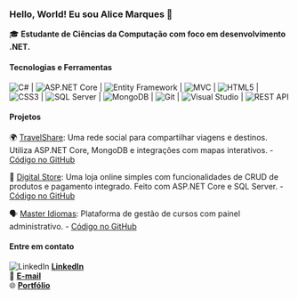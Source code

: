 ### Hello, World! Eu sou Alice Marques 👋

🎓 **Estudante de Ciências da Computação com foco em desenvolvimento .NET.**  

#### Tecnologias e Ferramentas  
![C#](https://img.shields.io/badge/C%23-239120?style=flat&logo=c-sharp&logoColor=white) |
![ASP.NET Core](https://img.shields.io/badge/ASP.NET_Core-512BD4?style=flat&logo=dotnet&logoColor=white) |
![Entity Framework](https://img.shields.io/badge/Entity_Framework-68217A?style=flat&logo=dotnet&logoColor=white) |
![MVC](https://img.shields.io/badge/Arquitetura_MVC-000000?style=flat&logo=code&logoColor=white) |
![HTML5](https://img.shields.io/badge/HTML5-E34F26?style=flat&logo=html5&logoColor=white) |
![CSS3](https://img.shields.io/badge/CSS3-1572B6?style=flat&logo=css3&logoColor=white) |
![SQL Server](https://img.shields.io/badge/SQL_Server-CC2927?style=flat&logo=microsoft-sql-server&logoColor=white) |
![MongoDB](https://img.shields.io/badge/MongoDB-47A248?style=flat&logo=mongodb&logoColor=white) |
![Git](https://img.shields.io/badge/Git-F05032?style=flat&logo=git&logoColor=white) |
![Visual Studio](https://img.shields.io/badge/Visual_Studio-5C2D91?style=flat&logo=visual-studio&logoColor=white) |
![REST API](https://img.shields.io/badge/APIs_REST-FF6F00?style=flat&logo=api&logoColor=white) 

#### Projetos

🌍  [TravelShare](https://travelshare-fdajbpaygsbhd8bf.brazilsouth-01.azurewebsites.net/): Uma rede social para compartilhar viagens e destinos. Utiliza ASP.NET Core, MongoDB e integrações com mapas interativos. - [Código no GitHub](https://github.com/alicemarquesdev/TravelShare)

🛒 [Digital Store](https://digitalstore-g0b6gvhba2g4fkcu.brazilsouth-01.azurewebsites.net/):  Uma loja online simples com funcionalidades de CRUD de produtos e pagamento integrado. Feito com ASP.NET Core e SQL Server. - [Código no GitHub](https://github.com/alicemarquesdev/DigitalStore)

🗣️ [Master Idiomas](https://masteridiomas-e5b0dve7cderhqec.brazilsouth-01.azurewebsites.net/): Plataforma de gestão de cursos com painel administrativo.  - [Código no GitHub](https://github.com/alicemarquesdev/MasterIdiomas)

#### Entre em contato

![LinkedIn](https://img.shields.io/badge/In-0A66C2?style=flat&logo=linkedin&logoColor=white)
 [**LinkedIn**](https://linkedin.com/in/alicemarquesdev)  
📧 [**E-mail**](mailto:alicemarques.dev@hotmail.com)  
🌐 [**Portfólio**](https://alicemarquesdev.github.io/portfolio-AM/) 
